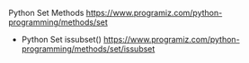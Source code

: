 
Python Set Methods https://www.programiz.com/python-programming/methods/set
- Python Set issubset() https://www.programiz.com/python-programming/methods/set/issubset

